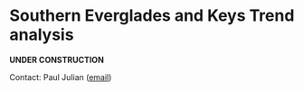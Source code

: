 Southern Everglades and Keys Trend analysis
================

**UNDER CONSTRUCTION**

Contact: Paul Julian ([email](mailto:pjulian@sccf.org))
